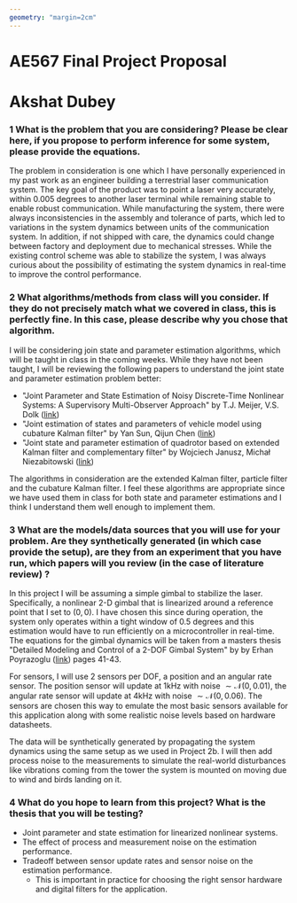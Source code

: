 ```yaml
---
geometry: "margin=2cm"
---
```


# AE567 Final Project Proposal

# Akshat Dubey

### 1 What is the problem that you are considering? Please be clear here, if you propose to perform inference for some system, please provide the equations.

The problem in consideration is one which I have personally experienced in my past work as an engineer building a terrestrial laser communication system. The key goal of the product was to point a laser very accurately, within 0.005 degrees to another laser terminal while remaining stable to enable robust communication. While manufacturing the system, there were always inconsistencies in the assembly and tolerance of parts, which led to variations in the system dynamics between units of the communication system. In addition, if not shipped with care, the dynamics could change between factory and deployment due to mechanical stresses. While the existing control scheme was able to stabilize the system, I was always curious about the possibility of estimating the system dynamics in real-time to improve the control performance.

### 2 What algorithms/methods from class will you consider. If they do not precisely match what we covered in class, this is perfectly fine. In this case, please describe why you chose that algorithm.

I will be considering join state and parameter estimation algorithms, which will be taught in class in the coming weeks. While they have not been taught, I will be reviewing the following papers to understand the joint state and parameter estimation problem better:

- "Joint Parameter and State Estimation of Noisy Discrete-Time Nonlinear Systems: A Supervisory Multi-Observer Approach" by T.J. Meijer, V.S. Dolk ([link](https://arxiv.org/abs/2109.12450))
- "Joint estimation of states and parameters of vehicle model using cubature Kalman filter" by Yan Sun, Qijun Chen ([link](https://ieeexplore.ieee.org/document/7844368))
- "Joint state and parameter estimation of quadrotor based on extended Kalman filter and complementary filter" by Wojciech Janusz, Michał Niezabitowski ([link](https://ieeexplore.ieee.org/document/7501108))

The algorithms in consideration are the extended Kalman filter, particle filter and the cubature Kalman filter. I feel these algorithms are appropriate since we have used them in class for both state and parameter estimations and I think I understand them well enough to implement them.

### 3 What are the models/data sources that you will use for your problem. Are they synthetically generated (in which case provide the setup), are they from an experiment that you have run, which papers will you review (in the case of literature review) ?

In this project I will be assuming a simple gimbal to stabilize the laser. Specifically, a nonlinear 2-D gimbal that is linearized around a reference point that I set to $(0,0)$. I have chosen this since during operation, the system only operates within a tight window of 0.5 degrees and this estimation would have to run efficiently on a microcontroller in real-time. The equations for the gimbal dynamics will be taken from a masters thesis "Detailed Modeling and Control of a 2-DOF Gimbal System" by by Erhan Poyrazoglu ([link](https://etd.lib.metu.edu.tr/upload/12620689/index.pdf)) pages 41-43.

For sensors, I will use 2 sensors per DOF, a position and an angular rate sensor. The position sensor will update at 1kHz with noise $\sim \mathcal{N}(0,0.01)$, the angular rate sensor will update at 4kHz with noise $\sim \mathcal{N}(0,0.06)$. The sensors are chosen this way to emulate the most basic sensors available for this application along with some realistic noise levels based on hardware datasheets.

The data will be synthetically generated by propagating the system dynamics using the same setup as we used in Project 2b. I will then add process noise to the measurements to simulate the real-world disturbances like vibrations coming from the tower the system is mounted on moving due to wind and birds landing on it.

### 4 What do you hope to learn from this project? What is the thesis that you will be testing?

- Joint parameter and state estimation for linearized nonlinear systems.
- The effect of process and measurement noise on the estimation performance.
- Tradeoff between sensor update rates and sensor noise on the estimation performance.
  - This is important in practice for choosing the right sensor hardware and digital filters for the application.
